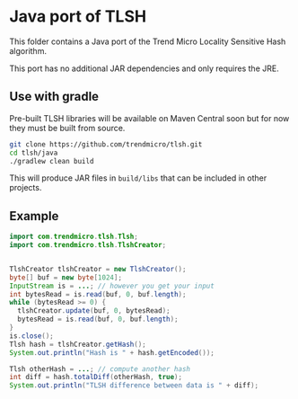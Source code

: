 # Java port of TLSH

This folder contains a Java port of the Trend Micro Locality Sensitive Hash algorithm.

This port has no additional JAR dependencies and only requires the JRE.

## Use with gradle

Pre-built TLSH libraries will be available on Maven Central soon but for now they
must be built from source.

```bash
git clone https://github.com/trendmicro/tlsh.git
cd tlsh/java
./gradlew clean build
```

This will produce JAR files in `build/libs` that can be included in other projects.

## Example
```java
import com.trendmicro.tlsh.Tlsh;
import com.trendmicro.tlsh.TlshCreator;


TlshCreator tlshCreator = new TlshCreator();
byte[] buf = new byte[1024];
InputStream is = ...; // however you get your input
int bytesRead = is.read(buf, 0, buf.length);
while (bytesRead >= 0) {
  tlshCreator.update(buf, 0, bytesRead);
  bytesRead = is.read(buf, 0, buf.length);
}
is.close();
Tlsh hash = tlshCreator.getHash();
System.out.println("Hash is " + hash.getEncoded());

Tlsh otherHash = ...; // compute another hash
int diff = hash.totalDiff(otherHash, true);
System.out.println("TLSH difference between data is " + diff);
```
